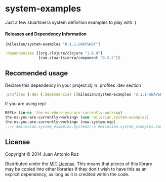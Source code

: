 # system-examples

Just a few stuartsierra system definition examples to play with :)


#### Releases and Dependency Information


```clojure
[milesian/system-examples "0.1.1-SNAPSHOT"]
```

```clojure
:dependencies [[org.clojure/clojure "1.6.0"]
               [com.stuartsierra/component "0.2.2"]]
```


## Recomended usage

Declare this dependency in your project.clj in :profiles :dev section
```clojure 
:profiles {:dev {:dependencies [[milesian/system-examples "0.1.1-SNAPSHOT"]]}}
```
If you are using repl
```clojure
REPL> (in-ns 'the-ns-where-you-are-currently-working)
the-ns-you-are-currently-working> (use 'milesian.system-examples)
the-ns-you-are-currently-working> (new-system-map)
;;=> #milesian.system_examples.System1{:a #milesian.system_examples.ComponentA{:state {:state "state :a: 5404919"}}, :b #milesian.system_examples.ComponentB{:state "state :b: 158819547", :a nil}, :c #milesian.system_examples.ComponentC{:state "state :c: 1596205639", :a nil, :b nil}}

```

## License

Copyright © 2014 Juan Antonio Ruz 

Distributed under the [MIT License](http://opensource.org/licenses/MIT). This means that pieces of this library may be copied into other libraries if they don't wish to have this as an explicit dependency, as long as it is credited within the code.


